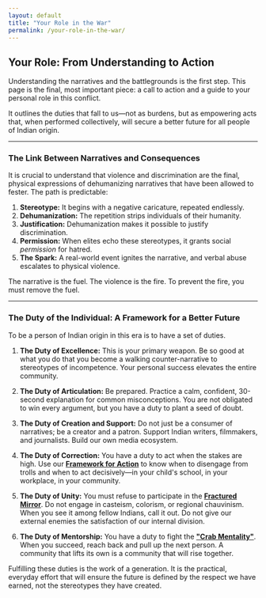 ```yaml
---
layout: default
title: "Your Role in the War"
permalink: /your-role-in-the-war/
---
```


## Your Role: From Understanding to Action

Understanding the narratives and the battlegrounds is the first step. This page is the final, most important piece: a call to action and a guide to your personal role in this conflict.

It outlines the duties that fall to us—not as burdens, but as empowering acts that, when performed collectively, will secure a better future for all people of Indian origin.

---

### The Link Between Narratives and Consequences

It is crucial to understand that violence and discrimination are the final, physical expressions of dehumanizing narratives that have been allowed to fester. The path is predictable:

1.  **Stereotype:** It begins with a negative caricature, repeated endlessly.
2.  **Dehumanization:** The repetition strips individuals of their humanity.
3.  **Justification:** Dehumanization makes it possible to justify discrimination.
4.  **Permission:** When elites echo these stereotypes, it grants social *permission* for hatred.
5.  **The Spark:** A real-world event ignites the narrative, and verbal abuse escalates to physical violence.

The narrative is the fuel. The violence is the fire. To prevent the fire, you must remove the fuel.

---

### The Duty of the Individual: A Framework for a Better Future

To be a person of Indian origin in this era is to have a set of duties.

1.  **The Duty of Excellence:** This is your primary weapon. Be so good at what you do that you become a walking counter-narrative to stereotypes of incompetence. Your personal success elevates the entire community.

2.  **The Duty of Articulation:** Be prepared. Practice a calm, confident, 30-second explanation for common misconceptions. You are not obligated to win every argument, but you have a duty to plant a seed of doubt.

3.  **The Duty of Creation and Support:** Do not just be a consumer of narratives; be a creator and a patron. Support Indian writers, filmmakers, and journalists. Build our own media ecosystem.

4.  **The Duty of Correction:** You have a duty to act when the stakes are high. Use our **<a href="/indian-narrative/framework-for-action/">Framework for Action</a>** to know when to disengage from trolls and when to act decisively—in your child's school, in your workplace, in your community.

5.  **The Duty of Unity:** You must refuse to participate in the **<a href="/indian-narrative/fractured-mirror/">Fractured Mirror</a>**. Do not engage in casteism, colorism, or regional chauvinism. When you see it among fellow Indians, call it out. Do not give our external enemies the satisfaction of our internal division.

6.  **The Duty of Mentorship:** You have a duty to fight the **<a href="/indian-narrative/crab-mentality/">"Crab Mentality"</a>**. When you succeed, reach back and pull up the next person. A community that lifts its own is a community that will rise together.

Fulfilling these duties is the work of a generation. It is the practical, everyday effort that will ensure the future is defined by the respect we have earned, not the stereotypes they have created.